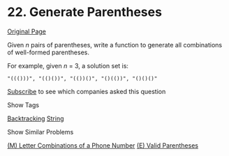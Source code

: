 # 22. Generate Parentheses

[Original Page](https://leetcode.com/problems/generate-parentheses/)

Given _n_ pairs of parentheses, write a function to generate all combinations of well-formed parentheses.

For example, given _n_ = 3, a solution set is:

`"((()))", "(()())", "(())()", "()(())", "()()()"`

<div>

[Subscribe](/subscribe/) to see which companies asked this question

</div>

<div>

<div id="tags" class="btn btn-xs btn-warning">Show Tags</div>

<span class="hidebutton">[Backtracking](/tag/backtracking/) [String](/tag/string/)</span></div>

<div>

<div id="similar" class="btn btn-xs btn-warning">Show Similar Problems</div>

<span class="hidebutton">[(M) Letter Combinations of a Phone Number](/problems/letter-combinations-of-a-phone-number/) [(E) Valid Parentheses](/problems/valid-parentheses/)</span></div>